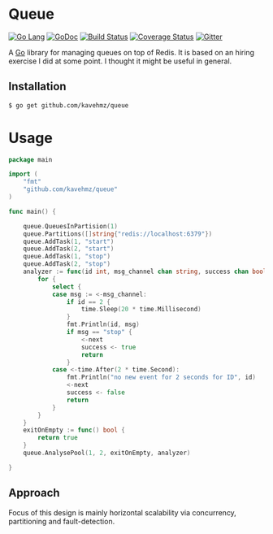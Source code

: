 Queue
=========
[![Go Lang](http://kavehmz.github.io/static/gopher/gopher-front.svg)](https://golang.org/)
[![GoDoc](https://godoc.org/github.com/kavehmz/queue?status.svg)](https://godoc.org/github.com/kavehmz/queue)
[![Build Status](https://travis-ci.org/kavehmz/queue.svg?branch=master)](https://travis-ci.org/kavehmz/queue)
[![Coverage Status](https://coveralls.io/repos/kavehmz/queue/badge.svg?branch=master&service=github)](https://coveralls.io/github/kavehmz/queue?branch=master)
[![Gitter](https://badges.gitter.im/Join%20Chat.svg)](https://gitter.im/kavehmz/queue)

A [Go](http://golang.org) library for managing queues on top of Redis. It is based on an hiring exercise I did at some point. I thought it might be useful in general.


## Installation

```bash
$ go get github.com/kavehmz/queue
```

# Usage

```go
package main

import (
	"fmt"
	"github.com/kavehmz/queue"
)

func main() {

	queue.QueuesInPartision(1)
	queue.Partitions([]string{"redis://localhost:6379"})
	queue.AddTask(1, "start")
	queue.AddTask(2, "start")
	queue.AddTask(1, "stop")
	queue.AddTask(2, "stop")
	analyzer := func(id int, msg_channel chan string, success chan bool, next chan bool) {
		for {
			select {
			case msg := <-msg_channel:
				if id == 2 {
					time.Sleep(20 * time.Millisecond)
				}
				fmt.Println(id, msg)
				if msg == "stop" {
					<-next
					success <- true
					return
				}
			case <-time.After(2 * time.Second):
				fmt.Println("no new event for 2 seconds for ID", id)
				<-next
				success <- false
				return
			}
		}
	}
	exitOnEmpty := func() bool {
		return true
	}
	queue.AnalysePool(1, 2, exitOnEmpty, analyzer)

}
```

## Approach

Focus of this design is mainly horizontal scalability via concurrency, partitioning and fault-detection.
